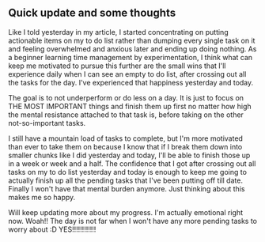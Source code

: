 ## Quick update and some thoughts

Like I told yesterday in my article, I started concentrating on putting actionable items on my to do list rather than dumping every single task on it and feeling overwhelmed and anxious later and ending up doing nothing. As a beginner learning time management by experimentation, I think what can keep me motivated to pursue this further are the small wins that I'll experience daily when I can see an empty to do list, after crossing out all the tasks for the day. I've experienced that happiness yesterday and today. 

The goal is to not underperform or do less on a day. It is just to focus on THE MOST IMPORTANT things and finish them up first no matter how high the mental resistance attached to that task is, before taking on the other not-so-important tasks. 

I still have a mountain load of tasks to complete, but I'm more motivated than ever to take them on because I know that if I break them down into smaller chunks like I did yesterday and today, I'll be able to finish those up in a week or week and a half. The confidence that I got after crossing out all tasks on my to do list yesterday and today is enough to keep me going to actually finish up all the pending tasks that I've been putting off till date. Finally I won't have that mental burden anymore. Just thinking about this makes me so happy. 

Will keep updating more about my progress. I'm actually emotional right now. Woah!! The day is not far when I won't have any more pending tasks to worry about :D YES!!!!!!!!!!!!